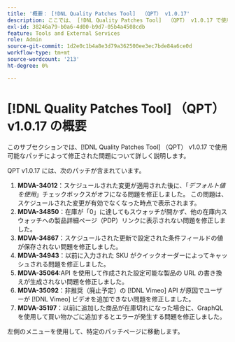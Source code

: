 ```yaml
---
title: '概要： [!DNL Quality Patches Tool]  （QPT） v1.0.17'
description: ここでは、 [!DNL Quality Patches Tool]  （QPT） v1.0.17 で使用可能なパッチによって修正された問題について詳しく説明します。
exl-id: 38246a79-b0a6-4d00-b9d7-05b4a4508cdb
feature: Tools and External Services
role: Admin
source-git-commit: 1d2e0c1b4a8e3d79a362500ee3ec7bde84a6ce0d
workflow-type: tm+mt
source-wordcount: '213'
ht-degree: 0%

---
```


# [!DNL Quality Patches Tool] （QPT） v1.0.17 の概要

このサブセクションでは、[!DNL Quality Patches Tool] （QPT） v1.0.17 で使用可能なパッチによって修正された問題について詳しく説明します。

QPT v1.0.17 には、次のパッチが含まれています。

1. **MDVA-34012**：スケジュールされた変更が適用された後に、「*デフォルト値を使用*」チェックボックスがオフになる問題を修正しました。 この問題は、スケジュールされた変更が有効でなくなった時点で表示されます。
1. **MDVA-34850**：在庫が「0」に達してもスウォッチが開かず、他の在庫内スウォッチへの製品詳細ページ（PDP）リンクに表示されない問題を修正しました。
1. **MDVA-34867**：スケジュールされた更新で設定された条件フィールドの値が保存されない問題を修正しました。
1. **MDVA-34943**：以前に入力された SKU がクイックオーダーによってキャッシュされる問題を修正しました。
1. **MDVA-35064**:API を使用して作成された設定可能な製品の URL の書き換えが生成されない問題を修正しました。
1. **MDVA-35092**：非推奨（廃止予定）の [!DNL Vimeo] API が原因でユーザーが [!DNL Vimeo] ビデオを追加できない問題を修正しました。
1. **MDVA-35197**：以前に追加した商品が在庫切れになった場合に、GraphQLを使用して買い物かごに追加するとエラーが発生する問題を修正しました。

左側のメニューを使用して、特定のパッチページに移動します。
